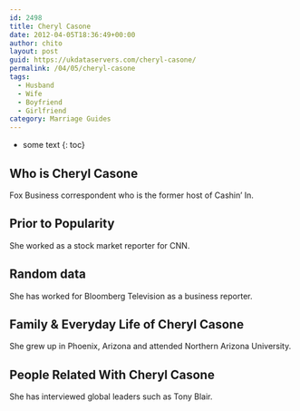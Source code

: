 ```yaml
---
id: 2498
title: Cheryl Casone
date: 2012-04-05T18:36:49+00:00
author: chito
layout: post
guid: https://ukdataservers.com/cheryl-casone/
permalink: /04/05/cheryl-casone
tags:
  - Husband
  - Wife
  - Boyfriend
  - Girlfriend
category: Marriage Guides
---
```


* some text
{: toc}


## Who is  Cheryl Casone
                  
                  
                  
Fox Business correspondent who is the former host of Cashin&#8217; In.
                  
                
                
                
## Prior to Popularity 
                  
                  
                  
She worked as a stock market reporter for CNN.
                  
                
                
                
## Random data 
                  
                  
                  
She has worked for Bloomberg Television as a business reporter.
                  
                
                
                
## Family & Everyday Life of Cheryl Casone
                  
                  
                  
She grew up in Phoenix, Arizona and attended Northern Arizona University.
                  
                
                
                
## People Related With  Cheryl Casone
                  
                  
                  
She has interviewed global leaders such as Tony Blair.
                  
                
              
            
          
          
          
    
    
  
